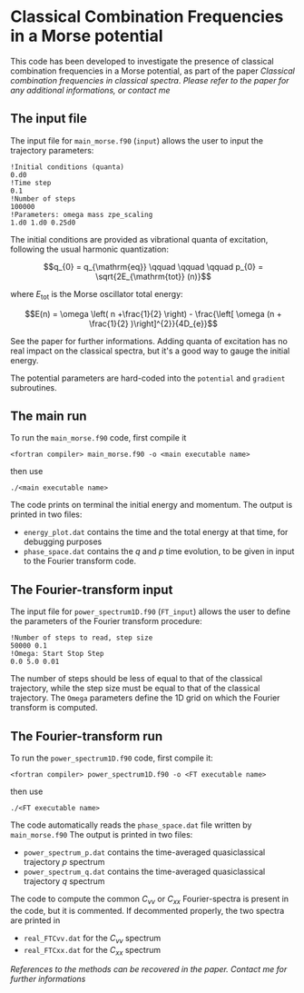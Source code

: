# Classical Combination Frequencies in a Morse potential

This code has been developed to investigate the presence of classical combination frequencies in a Morse potential, as part of the paper _Classical combination frequencies in classical spectra_. *Please refer to the paper for any additional informations, or contact me*

## The input file

The input file for `main_morse.f90` (`input`) allows the user to input the trajectory parameters:
```
!Initial conditions (quanta)
0.d0
!Time step
0.1
!Number of steps
100000
!Parameters: omega mass zpe_scaling
1.d0 1.d0 0.25d0
```
The initial conditions are provided as vibrational quanta of excitation, following the usual harmonic quantization:

$$q_{0} = q_{\mathrm{eq}} \qquad \qquad \qquad p_{0} = \sqrt{2E_{\mathrm{tot}} (n)}$$

where $E_{\mathrm{tot}}$ is the Morse oscillator total energy:

$$E(n) = \omega \left( n +\frac{1}{2} \right) - \frac{\left[ \omega (n + \frac{1}{2} )\right]^{2}}{4D_{e}}$$

See the paper for further informations. Adding quanta of excitation has no real impact on the classical spectra, but it's a good way to gauge the initial energy. 

The potential parameters are hard-coded into the `potential` and `gradient` subroutines.

## The main run
To run the `main_morse.f90` code, first compile it
```
<fortran compiler> main_morse.f90 -o <main executable name>
```
then use
```
./<main executable name>
```
The code prints on terminal the initial energy and momentum. The output is printed in two files:
- `energy_plot.dat` contains the time and the total energy at that time, for debugging purposes
- `phase_space.dat` contains the $q$ and $p$ time evolution, to be given in input to the Fourier transform code.

## The Fourier-transform input
The input file for `power_spectrum1D.f90` (`FT_input`) allows the user to define the parameters of the Fourier transform procedure:
```
!Number of steps to read, step size
50000 0.1
!Omega: Start Stop Step
0.0 5.0 0.01
```
The number of steps should be less of equal to that of the classical trajectory, while the step size must be equal to that of the classical trajectory. The `Omega` parameters define the 1D grid on which the Fourier transform is computed.

## The Fourier-transform run
To run the `power_spectrum1D.f90` code, first compile it:
```
<fortran compiler> power_spectrum1D.f90 -o <FT executable name>
```
then use
```
./<FT executable name>
```
The code automatically reads the `phase_space.dat` file written by `main_morse.f90`
The output is printed in two files:
- `power_spectrum_p.dat` contains the time-averaged quasiclassical trajectory $p$ spectrum
- `power_spectrum_q.dat` contains the time-averaged quasiclassical trajectory $q$ spectrum

The code to compute the common $C_{vv}$ or $C_{xx}$ Fourier-spectra is present in the code, but it is commented. If decommented properly, the two spectra are printed in 
- `real_FTCvv.dat` for the $C_{vv}$ spectrum
- `real_FTCxx.dat` for the $C_{xx}$ spectrum





*References to the methods can be recovered in the paper. Contact me for further informations*
